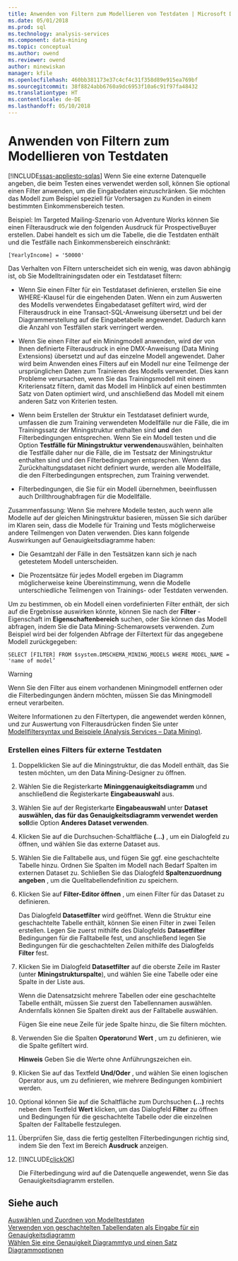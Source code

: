 ```yaml
---
title: Anwenden von Filtern zum Modellieren von Testdaten | Microsoft Docs
ms.date: 05/01/2018
ms.prod: sql
ms.technology: analysis-services
ms.component: data-mining
ms.topic: conceptual
ms.author: owend
ms.reviewer: owend
author: minewiskan
manager: kfile
ms.openlocfilehash: 460bb381173e37c4cf4c31f358d89e915ea769bf
ms.sourcegitcommit: 38f8824abb6760a9dc6953f10a6c91f97fa48432
ms.translationtype: HT
ms.contentlocale: de-DE
ms.lasthandoff: 05/10/2018
---
```

# <a name="apply-filters-to-model-testing-data"></a>Anwenden von Filtern zum Modellieren von Testdaten
[!INCLUDE[ssas-appliesto-sqlas](../../includes/ssas-appliesto-sqlas.md)]
  Wenn Sie eine externe Datenquelle angeben, die beim Testen eines verwendet werden soll, können Sie optional einen Filter anwenden, um die Eingabedaten einzuschränken. Sie möchten das Modell zum Beispiel speziell für Vorhersagen zu Kunden in einem bestimmten Einkommensbereich testen.  
  
 Beispiel: Im Targeted Mailing-Szenario von Adventure Works können Sie einen Filterausdruck wie den folgenden Ausdruck für ProspectiveBuyer erstellen. Dabei handelt es sich um die Tabelle, die die Testdaten enthält und die Testfälle nach Einkommensbereich einschränkt:  
  
 `[YearlyIncome] = '50000'`  
  
 Das Verhalten von Filtern unterscheidet sich ein wenig, was davon abhängig ist, ob Sie Modelltrainingsdaten oder ein Testdataset filtern:  
  
-   Wenn Sie einen Filter für ein Testdataset definieren, erstellen Sie eine WHERE-Klausel für die eingehenden Daten. Wenn ein zum Auswerten des Modells verwendetes Eingabedataset gefiltert wird, wird der Filterausdruck in eine Transact-SQL-Anweisung übersetzt und bei der Diagrammerstellung auf die Eingabetabelle angewendet. Dadurch kann die Anzahl von Testfällen stark verringert werden.  
  
-   Wenn Sie einen Filter auf ein Miningmodell anwenden, wird der von Ihnen definierte Filterausdruck in eine DMX-Anweisung (Data Mining Extensions) übersetzt und auf das einzelne Modell angewendet. Daher wird beim Anwenden eines Filters auf ein Modell nur eine Teilmenge der ursprünglichen Daten zum Trainieren des Modells verwendet. Dies kann Probleme verursachen, wenn Sie das Trainingsmodell mit einem Kriteriensatz filtern, damit das Modell im Hinblick auf einen bestimmten Satz von Daten optimiert wird, und anschließend das Modell mit einem anderen Satz von Kriterien testen.  
  
-   Wenn beim Erstellen der Struktur ein Testdataset definiert wurde, umfassen die zum Training verwendeten Modellfälle nur die Fälle, die im Trainingssatz der Miningstruktur enthalten sind **und** den Filterbedingungen entsprechen. Wenn Sie ein Modell testen und die Option **Testfälle für Miningstruktur verwenden**auswählen, beinhalten die Testfälle daher nur die Fälle, die im Testsatz der Miningstruktur enthalten sind und den Filterbedingungen entsprechen. Wenn das Zurückhaltungsdataset nicht definiert wurde, werden alle Modellfälle, die den Filterbedingungen entsprechen, zum Training verwendet.  
  
-   Filterbedingungen, die Sie für ein Modell übernehmen, beeinflussen auch Drillthroughabfragen für die Modellfälle.  
  
 Zusammenfassung: Wenn Sie mehrere Modelle testen, auch wenn alle Modelle auf der gleichen Miningstruktur basieren, müssen Sie sich darüber im Klaren sein, dass die Modelle für Training und Tests möglicherweise andere Teilmengen von Daten verwenden. Dies kann folgende Auswirkungen auf Genauigkeitsdiagramme haben:  
  
-   Die Gesamtzahl der Fälle in den Testsätzen kann sich je nach getestetem Modell unterscheiden.  
  
-   Die Prozentsätze für jedes Modell ergeben im Diagramm möglicherweise keine Übereinstimmung, wenn die Modelle unterschiedliche Teilmengen von Trainings- oder Testdaten verwenden.  
  
 Um zu bestimmen, ob ein Modell einen vordefinierten Filter enthält, der sich auf die Ergebnisse auswirken könnte, können Sie nach der **Filter** -Eigenschaft im **Eigenschaftenbereich** suchen, oder Sie können das Modell abfragen, indem Sie die Data Mining-Schemarowsets verwenden. Zum Beispiel wird bei der folgenden Abfrage der Filtertext für das angegebene Modell zurückgegeben:  
  
 `SELECT [FILTER] FROM $system.DMSCHEMA_MINING_MODELS WHERE MODEL_NAME = 'name of model’`  
  
> [!WARNING]  
>  Wenn Sie den Filter aus einem vorhandenen Miningmodell entfernen oder die Filterbedingungen ändern möchten, müssen Sie das Miningmodell erneut verarbeiten.  
  
 Weitere Informationen zu den Filtertypen, die angewendet werden können, und zur Auswertung von Filterausdrücken finden Sie unter [Modellfiltersyntax und Beispiele &#40;Analysis Services – Data Mining&#41;](../../analysis-services/data-mining/model-filter-syntax-and-examples-analysis-services-data-mining.md).  
  
### <a name="create-a-filter-on-external-testing-data"></a>Erstellen eines Filters für externe Testdaten  
  
1.  Doppelklicken Sie auf die Miningstruktur, die das Modell enthält, das Sie testen möchten, um den Data Mining-Designer zu öffnen.  
  
2.  Wählen Sie die Registerkarte **Mininggenauigkeitsdiagramm** und anschließend die Registerkarte **Eingabeauswahl** aus.  
  
3.  Wählen Sie auf der Registerkarte **Eingabeauswahl** unter **Dataset auswählen, das für das Genauigkeitsdiagramm verwendet werden soll**die Option **Anderes Dataset verwenden**.  
  
4.  Klicken Sie auf die Durchsuchen-Schaltfläche **(...)** , um ein Dialogfeld zu öffnen, und wählen Sie das externe Dataset aus.  
  
5.  Wählen Sie die Falltabelle aus, und fügen Sie ggf. eine geschachtelte Tabelle hinzu. Ordnen Sie Spalten im Modell nach Bedarf Spalten im externen Dataset zu. Schließen Sie das Dialogfeld **Spaltenzuordnung angeben** , um die Quelltabellendefinition zu speichern.  
  
6.  Klicken Sie auf **Filter-Editor öffnen** , um einen Filter für das Dataset zu definieren.  
  
     Das Dialogfeld **Datasetfilter** wird geöffnet. Wenn die Struktur eine geschachtelte Tabelle enthält, können Sie einen Filter in zwei Teilen erstellen. Legen Sie zuerst mithilfe des Dialogfelds **Datasetfilter** Bedingungen für die Falltabelle fest, und anschließend legen Sie Bedingungen für die geschachtelten Zeilen mithilfe des Dialogfelds **Filter** fest.  
  
7.  Klicken Sie im Dialogfeld **Datasetfilter** auf die oberste Zeile im Raster (unter **Miningstrukturspalte**), und wählen Sie eine Tabelle oder eine Spalte in der Liste aus.  
  
     Wenn die Datensatzsicht mehrere Tabellen oder eine geschachtelte Tabelle enthält, müssen Sie zuerst den Tabellennamen auswählen. Andernfalls können Sie Spalten direkt aus der Falltabelle auswählen.  
  
     Fügen Sie eine neue Zeile für jede Spalte hinzu, die Sie filtern möchten.  
  
8.  Verwenden Sie die Spalten **Operator**und **Wert** , um zu definieren, wie die Spalte gefiltert wird.  
  
     **Hinweis** Geben Sie die Werte ohne Anführungszeichen ein.  
  
9. Klicken Sie auf das Textfeld **Und/Oder** , und wählen Sie einen logischen Operator aus, um zu definieren, wie mehrere Bedingungen kombiniert werden.  
  
10. Optional können Sie auf die Schaltfläche zum Durchsuchen **(…)** rechts neben dem Textfeld **Wert** klicken, um das Dialogfeld **Filter** zu öffnen und Bedingungen für die geschachtelte Tabelle oder die einzelnen Spalten der Falltabelle festzulegen.  
  
11. Überprüfen Sie, dass die fertig gestellten Filterbedingungen richtig sind, indem Sie den Text im Bereich **Ausdruck** anzeigen.  
  
12. [!INCLUDE[clickOK](../../includes/clickok-md.md)]  
  
     Die Filterbedingung wird auf die Datenquelle angewendet, wenn Sie das Genauigkeitsdiagramm erstellen.  
  
## <a name="see-also"></a>Siehe auch  
 [Auswählen und Zuordnen von Modelltestdaten](../../analysis-services/data-mining/choose-and-map-model-testing-data.md)   
 [Verwenden von geschachtelten Tabellendaten als Eingabe für ein Genauigkeitsdiagramm](../../analysis-services/data-mining/using-nested-table-data-as-an-input-for-an-accuracy-chart.md)   
 [Wählen Sie eine Genauigkeit Diagrammtyp und einen Satz Diagrammoptionen](../../analysis-services/data-mining/choose-an-accuracy-chart-type-and-set-chart-options.md)  
  
  
